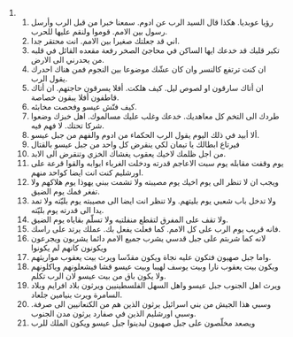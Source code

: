 <ol>
  <li>
    <ol>
      <li>رؤيا عوبديا. هكذا قال السيد الرب عن ادوم. سمعنا خبرا من قبل الرب وأرسل رسول بين الامم. قوموا ولنقم عليها للحرب.</li>
      <li>اني قد جعلتك صغيرا بين الامم. انت محتقر جدا.</li>
      <li>تكبر قلبك قد خدعك ايها الساكن في محاجئ الصخر رفعة مقعده القائل في قلبه من يحدرني الى الارض.</li>
      <li>ان كنت ترتفع كالنسر وان كان عشّك موضوعا بين النجوم فمن هناك احدرك يقول الرب.</li>
      <li>ان أتاك سارقون او لصوص ليل. كيف هلكت. أفلا يسرقون حاجتهم. ان أتاك قاطفون أفلا يبقون خصاصة.</li>
      <li>كيف فتّش عيسو وفحصت مخابئه.</li>
      <li>طردك الى التخم كل معاهديك. خدعك وغلب عليك مسالموك. اهل خبزك وضعوا شركا تحتك. لا فهم فيه.</li>
      <li>ألا أبيد في ذلك اليوم يقول الرب الحكماء من ادوم والفهم من جبل عيسو.</li>
      <li>فيرتاع ابطالك يا تيمان لكي ينقرض كل واحد من جبل عيسو بالقتال</li>
      <li>من اجل ظلمك لاخيك يعقوب يغشاك الخزي وتنقرض الى الابد.</li>
      <li>يوم وقفت مقابله يوم سبت الاعاجم قدرته ودخلت الغرباء ابوابه والقوا قرعة على اورشليم كنت انت ايضا كواحد منهم.</li>
      <li>ويجب ان لا تنظر الى يوم اخيك يوم مصيبته ولا تشمت ببني يهوذا يوم هلاكهم ولا تفغر فمك يوم الضيق.</li>
      <li>ولا تدخل باب شعبي يوم بليتهم. ولا تنظر انت ايضا الى مصيبته يوم بليّته ولا تمد يدا الى قدرته يوم بليّته.</li>
      <li>ولا تقف على المفرق لتقطع منفلتيه ولا تسلّم بقاياه يوم الضيق.</li>
      <li>فانه قريب يوم الرب على كل الامم. كما فعلت يفعل بك. عملك يرتد على راسك.</li>
      <li>لانه كما شربتم على جبل قدسي يشرب جميع الامم دائما يشربون ويجرعون ويكونون كانهم لم يكونوا</li>
      <li>واما جبل صهيون فتكون عليه نجاة ويكون مقدّسا ويرث بيت يعقوب مواريثهم.</li>
      <li>ويكون بيت يعقوب نارا وبيت يوسف لهيبا وبيت عيسو قشا فيشعلونهم وياكلونهم ولا يكون باق من بيت عيسو لان الرب تكلم.</li>
      <li>ويرث اهل الجنوب جبل عيسو واهل السهل الفلسطينيين ويرثون بلاد افرايم وبلاد السامرة ويرث بنيامين جلعاد.</li>
      <li>وسبي هذا الجيش من بني اسرائيل يرثون الذين هم من الكنعانيين الى صرفة. وسبي اورشليم الذين في صفارد يرثون مدن الجنوب.</li>
      <li>ويصعد مخلّصون على جبل صهيون ليدينوا جبل عيسو ويكون الملك للرب</li>
    </ol>
  </li>
</ol>